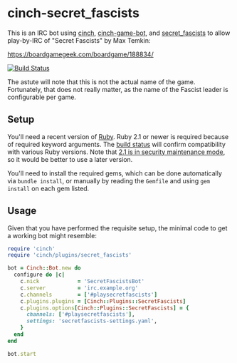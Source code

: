 # cinch-secret_fascists

This is an IRC bot using [cinch](https://github.com/cinchrb/cinch), [cinch-game-bot](https://github.com/petertseng/cinch-game-bot), and [secret_fascists](https://github.com/petertseng/secret_fascists) to allow play-by-IRC of "Secret Fascists" by Max Temkin:

https://boardgamegeek.com/boardgame/188834/

[![Build Status](https://travis-ci.org/petertseng/cinch-secret_fascists.svg?branch=master)](https://travis-ci.org/petertseng/cinch-secret_fascists)

The astute will note that this is not the actual name of the game.
Fortunately, that does not really matter, as the name of the Fascist leader is configurable per game.

## Setup

You'll need a recent version of [Ruby](https://www.ruby-lang.org/).
Ruby 2.1 or newer is required because of required keyword arguments.
The [build status](https://travis-ci.org/petertseng/cinch-secret_fascists) will confirm compatibility with various Ruby versions.
Note that [2.1 is in security maintenance mode](https://www.ruby-lang.org/en/news/2016/02/24/support-plan-of-ruby-2-0-0-and-2-1/), so it would be better to use a later version.

You'll need to install the required gems, which can be done automatically via `bundle install`, or manually by reading the `Gemfile` and using `gem install` on each gem listed.

## Usage

Given that you have performed the requisite setup, the minimal code to get a working bot might resemble:

```ruby
require 'cinch'
require 'cinch/plugins/secret_fascists'

bot = Cinch::Bot.new do
  configure do |c|
    c.nick            = 'SecretFascistsBot'
    c.server          = 'irc.example.org'
    c.channels        = ['#playsecretfascists']
    c.plugins.plugins = [Cinch::Plugins::SecretFascists]
    c.plugins.options[Cinch::Plugins::SecretFascists] = {
      channels: ['#playsecretfascists'],
      settings: 'secretfascists-settings.yaml',
    }
  end
end

bot.start
```
